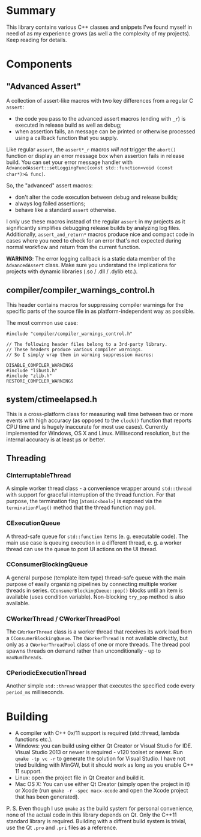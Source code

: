 # Summary

This library contains various C++ classes and snippets I've found myself in need of as my experience grows (as well a the complexity of my projects). Keep reading for details.

# Components

## "Advanced Assert"

A collection of assert-like macros with two key differences from a regular C `assert`:
- the code you pass to the advanced assert macros (ending with `_r`) is executed in release build as well as debug;
- when assertion fails, an message can be printed or otherwise processed using a callback function that you supply.

Like  regular `assert`, the `assert*_r` macros *will not*  trigger the `abort()` function or display an error message box when assertion fails in release build.
You can set your error message handler with `AdvancedAssert::setLoggingFunc(const std::function<void (const char*)>& func)`.

So, the "advanced" assert macros:
- don't alter the code execution between debug and release builds;
- always log failed assertions;
- behave like a standard `assert` otherwise.

I only use these macros instead of the regular `assert` in my projects as it significantly simplifies debugging release builds by analyzing log files. Additionally, `assert_and_return*` macros produce nice and compact code in cases where you need to check for an error that's not expected during normal workflow and return from the current function.

**WARNING**: The error logging callback is a static data member of the `AdvancedAssert` class. Make sure you understand the implications for projects with dynamic libraries (.so / .dll / .dylib etc.).

## compiler/compiler_warnings_control.h

This header contains macros for suppressing compiler warnings for the specific parts of the source file in as platform-independent way as possible.

The most common use case:

    #include "compiler/compiler_warnings_control.h"
    
    // The following header files belong to a 3rd-party library.
    // These headers produce various compiler warnings.
    // So I simply wrap them in warning suppression macros:
    
    DISABLE_COMPILER_WARNINGS
    #include "libusb.h"
    #include "zlib.h"
    RESTORE_COMPILER_WARNINGS


## system/ctimeelapsed.h

This is a cross-platform class for measuring wall time between two or more events with high accuracy (as opposed to the `clock()` function that reports CPU time and is hugely inaccurate for most use cases).
Currently implemented for Windows, OS X and Linux.
Millisecond resolution, but the internal accuracy is at least μs or better.

## Threading

### CInterruptableThread

A simple worker thread class - a convenience wrapper around `std::thread` with support for graceful interruption of the thread function. For that purpose, the termination flag (`atomic<bool>`) is exposed via the `terminationFlag()` method that the thread function may poll.

### CExecutionQueue

A thread-safe queue for `std::function` items (e. g. executable code). The main use case is queuing execution in a different thread, e. g. a worker thread can use the queue to post UI actions on the UI thread.

### CConsumerBlockingQueue

A general purpose (template item type) thread-safe queue with the main purpose of easily organizing pipelines by connecting multiple worker threads in series. `CConsumerBlockingQueue::pop()` blocks until an item is available (uses condition variable). Non-blocking `try_pop` method is also available.

### CWorkerThread / CWorkerThreadPool

The `CWorkerThread` class is a worker thread that receives its work load from a `CConsumerBlockingQueue`. The `CWorkerThread` is not available directly, but only as a `CWorkerThreadPool` class of one or more threads. The thread pool spawns threads on demand rather than unconditionally - up to `maxNumThreads`.

### CPeriodicExecutionThread

Another simple `std::thread` wrapper that executes the specified code every `period_ms` milliseconds.


# Building

* A compiler with C++ 0x/11 support is required (std::thread, lambda functions etc.).
* Windows: you can build using either Qt Creator or Visual Studio for IDE. Visual Studio 2013 or newer is required - v120 toolset or newer. Run `qmake -tp vc -r` to generate the solution for Visual Studio. I have not tried building with MinGW, but it should work as long as you enable C++ 11 support.
* Linux: open the project file in Qt Creator and build it.
* Mac OS X: You can use either Qt Creator (simply open the project in it) or Xcode (run `qmake -r -spec macx-xcode` and open the Xcode project that has been generated).

P. S. Even though I use `qmake` as the build system for personal convenience, none of the actual code in this library depends on Qt. Only the C++11 standard library is required. Building with a diffrent build system is trivial, use the Qt `.pro` and `.pri` files as a reference.
